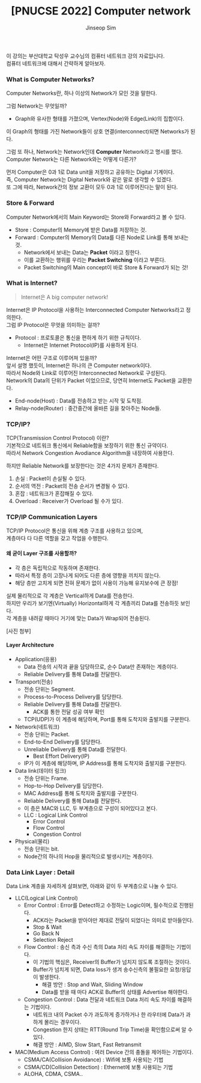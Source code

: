 ﻿---
layout: post
title: "[PNUCSE 2022] Computer network"
categories: Network
tags: [theory]
author:
  - Jinseop Sim
toc: true
---
이 강의는 부산대학교 탁성우 교수님의 컴퓨터 네트워크 강의 자료입니다.  
컴퓨터 네트워크에 대해서 간략하게 알아보자.  

### What is Computer Networks?
Computer Networks란, 하나 이상의 Network가 모인 것을 말한다.  

그럼 Network는 무엇일까?
- Graph와 유사한 형태를 가졌으며, Vertex(Node)와 Edge(Link)의 집합이다.

이 Graph의 형태를 가진 Network들이 상호 연결(interconnect)되면 Networks가 된다.  

그럼 또 하나, Network는 Network인데 __Computer__ Network라고 명시를 했다.  
Computer Network는 다른 Network와는 어떻게 다른가?  

먼저 Computer은 0과 1로 Data unit을 저장하고 공유하는 Digital 기계이다.  
즉, Computer Network는 Digital Network와 같은 말로 생각할 수 있겠다.  
또 그에 따라, Network간의 정보 교환이 모두 0과 1로 이루어진다는 말이 된다.  

### Store & Forward
Computer Network에서의 Main Keyword는 Store와 Forward라고 볼 수 있다.  

- Store : Computer의 Memory에 받은 Data를 저장하는 것.
- Forward : Computer의 Memory의 Data를 다른 Node로 Link를 통해 보내는 것.
  - Network에서 보내는 Data는 __Packet__ 이라고 칭한다.
  - 이를 교환하는 행위를 우리는 __Packet Switching__ 이라고 부른다.
  - Packet Switching의 Main concept이 바로 Store & Forward가 되는 것!

### What is Internet?
> Internet은 A big computer network!  

Internet은 IP Protocol을 사용하는 Interconnected Computer Networks라고 정의한다.  
그럼 IP Protocol은 무엇을 의미하는 걸까?  
- Protocol : 프로토콜은 통신을 편하게 하기 위한 규칙이다.
  - Internet은 Internet Protocol(IP)를 사용하게 된다.

Internet은 어떤 구조로 이루어져 있을까?  
앞서 설명 했듯이, Internet은 하나의 큰 Computer network이다.  
따라서 Node와 Link로 이루어진 Interconnected Network로 구성된다.  
Network의 Data의 단위가 Packet 이었으므로, 당연히 Internet도 Packet을 교환한다.  
- End-node(Host) : Data를 전송하고 받는 시작 및 도착점.
- Relay-node(Router) : 중간중간에 올바른 길을 찾아주는 Node들.

### TCP/IP?
TCP(Transmission Control Protocol) 이란?  
기본적으로 네트워크 통신에서 Reliable함을 보장하기 위한 통신 규약이다.  
따라서 Network Congestion Avodiance Algorithm을 내장하여 사용한다.  

하지만 Reliable Network를 보장한다는 것은 4가지 문제가 존재한다.  
1. 손실 : Packet이 손실될 수 있다.
2. 순서의 역전 : Packet의 전송 순서가 변경될 수 있다.
3. 혼잡 : 네트워크가 혼잡해질 수 있다.
4. Overload : Receiver가 Overload 될 수가 있다.

### TCP/IP Communication Layers
TCP/IP Protocol은 통신을 위해 계층 구조를 사용하고 있으며,  
계층마다 다 다른 역할을 갖고 작업을 수행한다.  

#### 왜 굳이 Layer 구조를 사용할까?
- 각 층은 독립적으로 작동하며 존재한다.
- 따라서 특정 층이 고장나게 되어도 다른 층에 영향을 끼치지 않는다.
- 해당 층만 고치게 되면 전혀 문제가 없이 사용이 가능해 유지보수에 큰 장점!

실제 물리적으로 각 계층은 Vertical하게 Data를 전송한다.  
하지만 우리가 보기엔(Virtually) Horizontal하게 각 계층끼리 Data를 전송하듯 보인다.  
각 계층을 내려갈 때마다 거기에 맞는 Data가 Wrap되어 전송된다.

[사진 첨부]

#### Layer Architecture
- Application(응용)
  - Data 전송의 시작과 끝을 담당하므로, 순수 Data만 존재하는 계층이다.
  - Reliable Delivery를 통해 Data를 전달한다.
- Transport(전송)
  - 전송 단위는 Segment.
  - Process-to-Process Delivery를 담당한다.
  - Reliable Delivery를 통해 Data를 전달한다.
    - ACK를 통한 전달 성공 여부 확인
  - TCP(UDP)가 이 계층에 해당하며, Port를 통해 도착지와 출발지를 구분한다.
- Network(네트워크)
  - 전송 단위는 Packet.
  - End-to-End Delivery를 담당한다.
  - Unreliable Delivery를 통해 Data를 전달한다.
    - Best Effort Delivery(IP)
  - IP가 이 계층에 해당하며, IP Address를 통해 도착지와 출발지를 구분한다.
- Data link(데이터 링크)
  - 전송 단위는 Frame.
  - Hop-to-Hop Delivery를 담당한다.
  - MAC Address를 통해 도착지와 출발지를 구분한다.
  - Reliable Delivery를 통해 Data를 전달한다.
  - 이 층은 MAC와 LLC, 두 부계층으로 구성이 되어있다고 본다.
  - LLC : Logical Link Control
	- Error Control
	- Flow Control
	- Congestion Control
- Physical(물리)
  - 전송 단위는 bit.
  - Node간의 하나의 Hop을 물리적으로 발생시키는 계층이다.  

### Data Link Layer : Detail
Data Link 계층을 자세하게 살펴보면, 아래와 같이 두 부계층으로 나눌 수 있다.  

- LLC(Logical Link Control)
  - Error Control : Error를 Detect하고 수정하는 Logic이며, 필수적으로 진행된다.
    - ACK라는 Packet을 받아야만 제대로 전달이 되었다는 의미로 받아들인다.
	- Stop & Wait
	- Go Back N
	- Selection Reject
  - Flow Control : 송신 측과 수신 측의 Data 처리 속도 차이를 해결하는 기법이다.
    - 이 기법의 핵심은, Receiver의 Buffer가 넘치지 않도록 조절하는 것이다.
	- Buffer가 넘치게 되면, Data loss가 생겨 송수신측의 불필요한 요청/응답이 발생한다.
      - 해결 방안 : Stop and Wait, Sliding Window
	  - Data를 받을 때 마다 ACK로 Buffer의 상태를 Advertise 해야한다.
  - Congestion Control :  Data 전달과 네트워크 Data 처리 속도 차이를 해결하는 기법이다.
    - 네트워크 내의 Packet 수가 과도하게 증가하거나 한 라우터에 Data가 과하게 몰리는 경우이다.
	- Congestion 한지 상태는 RTT(Round Trip Time)을 확인함으로써 알 수 있다.
	- 해결 방안 : AIMD, Slow Start, Fast Retransmit
- MAC(Medium Access Control) : 여러 Device 간의 충돌을 제어하는 기법이다.
  - CSMA/CA(Collision Avoidance) : Wifi에 보통 사용되는 기법
  - CSMA/CD(Collision Detection) : Ethernet에 보통 사용되는 기법
  - ALOHA, CDMA, CSMA..